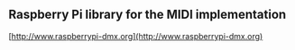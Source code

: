 ## Raspberry Pi library for the MIDI implementation ##

[http://www.raspberrypi-dmx.org](http://www.raspberrypi-dmx.org)

